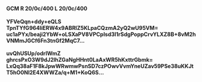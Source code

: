 #### GCM R 20/0c/400 L 20/0c/400
**YFVeQqn+ddy+eQLS**<br/>**TpnTYfG964IiERW4x9ABRlZ5KLpaCQzmA2yQ2wU95VM=**<br/>**uc1aPYx/beaji2YbW+oLSXaPV8VPCpIsd3l1rSdgPoppCrvYLXZ8B+8vM2hVNMmJGCf6Fn3tnGf2MqC7...**<br/><br/>
**uvQhUSUp/odrIWmZ**<br/>**ghrcsPxO3W9dJ2lhZGaNgHHnt0LaAxWR5hKxttrGbmk=**<br/>**LxQq38aF1F8kJpwWRwmwPsnSD7czPOwvVvmYneUZav59PSe38uKKJtT5hO0Nl2E4XWWZa/q+M1+KoQ6S...**